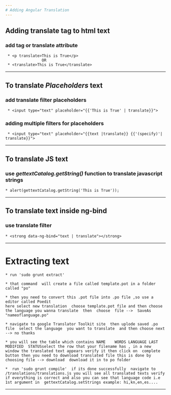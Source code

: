 ```yaml
---
# Adding Angular Translation 
---
```

 ## Adding translate tag to html text
 ### add <translate> </translate> tag or translate attribute 
	 * <p translate>This is True</p>
	    			OR 
	 * <translate>This is True</translate> 

---
 ## To translate _Placeholders_ text
 ### add translate filter placeholders
	 * <input type="text" placeholder="{{'This is True' | translate}}">
 ### adding multiple filters for placeholders
	 * <input type="text" placeholder="{{text |translate}} {{'(specify)'| translate}}">

---
 ## To translate JS text
 ### use _gettextCatalog.getString()_  function to translate javascript strings
 	* alert(gettextCatalog.getString('This is True'));
---
## To translate text inside ng-bind
### use translate filter 
	* <strong data-ng-bind="text | translate"></strong>
---
# Extracting text 
	* run 'sudo grunt extract' 

	* that command  will create a file called template.pot in a folder  called "po"

	* then you need to convert this .pot file into .po file ,so use a editor called Poedit 
	here select new translation  choose template.pot file and then choose the language you wanna translate  then  choose  file -->  SaveAs "nameoflanguage.po" 

	* navigate to google Translator Toolkit site  then uplode saved .po file  select the language  you want to translate  and then choose next   --> no thanks

	* you will see the table which contains NAME  	WORDS LANGUAGE LAST MODIFIED  STATUSselect the row that your filename has , in a new window the translated text appears verify it then click on  complete button then you need to download translated file this is done by choosing file --> download  download it in to po folder 

	*  run 'sudo grunt compile'  if its done successfully  navigate to /translations/translations.js you will see all translated texts verify if everything is correct and also you can see that language code i.e 1st argument in  gettextCatalog.setStrings example: hi,kn,en,es....

---
